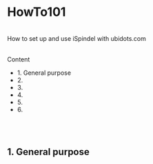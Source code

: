 <h1>HowTo101</h1>
</br>
How to set up and use iSpindel with ubidots.com
</br>
</br>

Content


<ul>
  <li>1. General purpose </li>
  <li>2. </li>
  <li>3. </li>
  <li>4. </li>
  <li>5. </li>
  <li>6. </li>
</ul>

</br>
</br>

<h2>1. General purpose</h/2>



